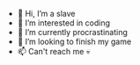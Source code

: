 - 👋 Hi, I’m a slave
- 👀 I’m interested in coding
- 🌱 I’m currently procrastinating
- 💞️ I’m looking to finish my game
- 📫 Can't reach me :skull:

<!---
bromademe/bromademe is a ✨ special ✨ repository because its `README.md` (this file) appears on your GitHub profile.
You can click the Preview link to take a look at your changes.
--->
